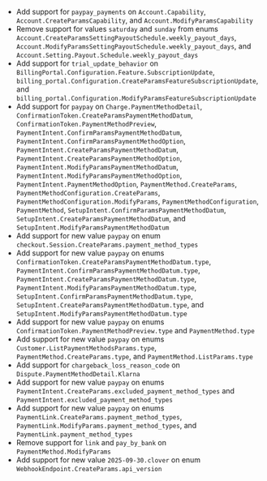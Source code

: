 * Add support for `paypay_payments` on `Account.Capability`, `Account.CreateParamsCapability`, and `Account.ModifyParamsCapability`
* Remove support for values `saturday` and `sunday` from enums `Account.CreateParamsSettingPayoutSchedule.weekly_payout_days`, `Account.ModifyParamsSettingPayoutSchedule.weekly_payout_days`, and `Account.Setting.Payout.Schedule.weekly_payout_days`
* Add support for `trial_update_behavior` on `BillingPortal.Configuration.Feature.SubscriptionUpdate`, `billing_portal.Configuration.CreateParamsFeatureSubscriptionUpdate`, and `billing_portal.Configuration.ModifyParamsFeatureSubscriptionUpdate`
* Add support for `paypay` on `Charge.PaymentMethodDetail`, `ConfirmationToken.CreateParamsPaymentMethodDatum`, `ConfirmationToken.PaymentMethodPreview`, `PaymentIntent.ConfirmParamsPaymentMethodDatum`, `PaymentIntent.ConfirmParamsPaymentMethodOption`, `PaymentIntent.CreateParamsPaymentMethodDatum`, `PaymentIntent.CreateParamsPaymentMethodOption`, `PaymentIntent.ModifyParamsPaymentMethodDatum`, `PaymentIntent.ModifyParamsPaymentMethodOption`, `PaymentIntent.PaymentMethodOption`, `PaymentMethod.CreateParams`, `PaymentMethodConfiguration.CreateParams`, `PaymentMethodConfiguration.ModifyParams`, `PaymentMethodConfiguration`, `PaymentMethod`, `SetupIntent.ConfirmParamsPaymentMethodDatum`, `SetupIntent.CreateParamsPaymentMethodDatum`, and `SetupIntent.ModifyParamsPaymentMethodDatum`
* Add support for new value `paypay` on enum `checkout.Session.CreateParams.payment_method_types`
* Add support for new value `paypay` on enums `ConfirmationToken.CreateParamsPaymentMethodDatum.type`, `PaymentIntent.ConfirmParamsPaymentMethodDatum.type`, `PaymentIntent.CreateParamsPaymentMethodDatum.type`, `PaymentIntent.ModifyParamsPaymentMethodDatum.type`, `SetupIntent.ConfirmParamsPaymentMethodDatum.type`, `SetupIntent.CreateParamsPaymentMethodDatum.type`, and `SetupIntent.ModifyParamsPaymentMethodDatum.type`
* Add support for new value `paypay` on enums `ConfirmationToken.PaymentMethodPreview.type` and `PaymentMethod.type`
* Add support for new value `paypay` on enums `Customer.ListPaymentMethodsParams.type`, `PaymentMethod.CreateParams.type`, and `PaymentMethod.ListParams.type`
* Add support for `chargeback_loss_reason_code` on `Dispute.PaymentMethodDetail.Klarna`
* Add support for new value `paypay` on enums `PaymentIntent.CreateParams.excluded_payment_method_types` and `PaymentIntent.excluded_payment_method_types`
* Add support for new value `paypay` on enums `PaymentLink.CreateParams.payment_method_types`, `PaymentLink.ModifyParams.payment_method_types`, and `PaymentLink.payment_method_types`
* Remove support for `link` and `pay_by_bank` on `PaymentMethod.ModifyParams`
* Add support for new value `2025-09-30.clover` on enum `WebhookEndpoint.CreateParams.api_version`
